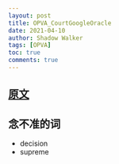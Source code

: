 ```yaml
---
layout: post
title: OPVA_CourtGoogleOracle
date: 2021-04-10
author: Shadow Walker
tags: [OPVA]
toc: true
comments: true
---
```


## [原文](https://learningenglish.voanews.com/a/us-supreme-court-backs-google-in-major-copyright-case/5843987.html)


## 念不准的词

- decision
- supreme